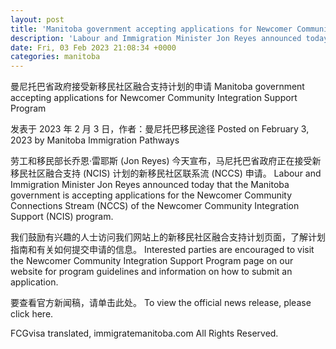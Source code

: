 ```yaml
---
layout: post
title: 'Manitoba government accepting applications for Newcomer Community Integration Support Program'
description: 'Labour and Immigration Minister Jon Reyes announced today that the Manitoba government is accepting applications for the Newcomer Community Connections Stream (NCCS) of the Newcomer Community Integration Support (NCIS) program. Interested parties are encouraged to visit the Newcomer Community Integration … Continue reading →'
date: Fri, 03 Feb 2023 21:08:34 +0000
categories: manitoba
---
```


曼尼托巴省政府接受新移民社区融合支持计划的申请	Manitoba government accepting applications for Newcomer Community Integration Support Program

发表于 2023 年 2 月 3 日，作者：曼尼托巴移民途径	Posted on February 3, 2023 by Manitoba Immigration Pathways

劳工和移民部长乔恩·雷耶斯 (Jon Reyes) 今天宣布，马尼托巴省政府正在接受新移民社区融合支持 (NCIS) 计划的新移民社区联系流 (NCCS) 申请。	Labour and Immigration Minister Jon Reyes announced today that the Manitoba government is accepting applications for the Newcomer Community Connections Stream (NCCS) of the Newcomer Community Integration Support (NCIS) program.

我们鼓励有兴趣的人士访问我们网站上的新移民社区融合支持计划页面，了解计划指南和有关如何提交申请的信息。	Interested parties are encouraged to visit the Newcomer Community Integration Support Program page on our website for program guidelines and information on how to submit an application.

要查看官方新闻稿，请单击此处。	To view the official news release, please click here.

FCGvisa translated, immigratemanitoba.com All Rights Reserved.
